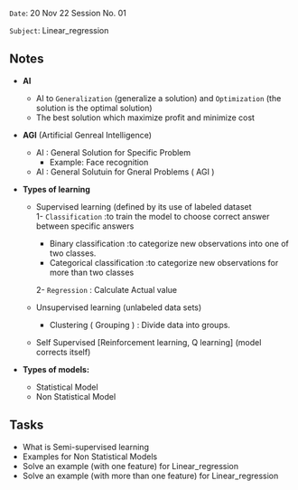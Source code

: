 `Date`: 20 Nov 22 Session No. 01

`Subject`: Linear_regression

## Notes
- **AI**
  - AI to `Generalization` (generalize a solution) and `Optimization` (the solution is the optimal solution)
  - The best solution which maximize profit and minimize cost
- **AGI** (Artificial Genreal Intelligence)
  - AI : General Solution for Specific Problem
     - Example: Face recognition 
  - AI : General Solutuin for Gneral Problems ( AGI )

- **Types of learning**
  - Supervised learning (defined by its use of labeled dataset     
     1- `Classification` :to train the model to choose correct answer between specific answers
       - Binary classification :to categorize new observations into one of two classes. 
       - Categorical classification :to categorize new observations for more than two classes
      
     2- `Regression` : Calculate Actual value
    
  - Unsupervised learning (unlabeled data sets)
    - Clustering ( Grouping ) : Divide data into groups. 
  - Self Supervised [Reinforcement learning, Q learning] (model corrects itself)
- **Types of models:** 
  - Statistical Model
  - Non Statistical Model 


## Tasks

- What is Semi-supervised learning
- Examples for Non Statistical Models
- Solve an example (with one feature) for Linear_regression
- Solve an example (with more than one feature) for Linear_regression
